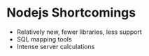 # Nodejs Shortcomings
* Relatively new, fewer libraries, less support
* SQL mapping tools
* Intense server calculations